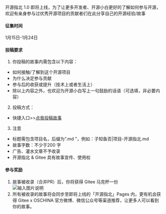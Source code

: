 开源指北 1.0 即将上线，为了让更多开发者、开源小白更好的了解如何参与开源，欢迎有亲身参与过优秀开源项目的贡献者们在此分享自己的开源经验/故事  

#### 征集时间
1月15日-1月24日  

#### 投稿要求
1. 你投稿的故事内需包含以下内容：    
- 如何接触/了解到这个开源项目    
- 为什么决定参与贡献    
- 参与后的收获或提升（技术上或者生活上）  
- 除以上内容之外，也欢迎为开源小白写上一句鼓励的话语（可选填，非必要内容）

2. 投稿方式：  
- 快捷入口>>[点我投稿故事](https://gitee.com/gitee-community/opensource-guide/new/master/%E5%BC%80%E6%BA%90%E6%95%85%E4%BA%8B)           
   
3. 注意  
- 标题需包含项目名，后缀为“.md ”，例如：子知鱼否|项目-开源指北.md
- 故事字数：不少于200 字
- 广告、灌水文章不予收录
- 开源指北 & Gitee 具有故事宣传、使用权           

#### 参与奖励  
1. 故事被收录（合并PR）后，你将获得 Gitee 马克杯一份   
![输入图片说明](https://images.gitee.com/uploads/images/2021/0115/145253_2c255404_1899542.png "陶瓷杯.png")  
2. 所有被收录的故事将会同步至即将上线的「开源指北」Pages 内，更有机会获得 Gitee x OSCHINA 官方微博、微信公众号等渠道推荐，让更多人可以看到你的故事。